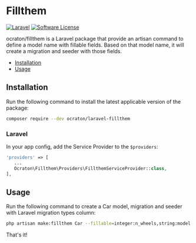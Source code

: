 # Fillthem

[![Laravel][ico-laravel]][link-laravel]
[![Software License][ico-license]](LICENSE)

ocraton/fillthem is a Laravel package that provide an artisan command to define a model name with fillable fields. Based on that model name, it will create a migration and seeder with those fields.


- [Installation](#installation)
- [Usage](#usage)


## Installation

Run the following command to install the latest applicable version of the package:

```bash
composer require --dev ocraton/laravel-fillthem
```


### Laravel

In your app config, add the Service Provider to the `$providers`:

 ```php
'providers' => [
    ...
    Ocraton\Fillthem\Providers\FillthemServiceProvider::class,
],
```

## Usage

Run the following command to create a Car model, migration and seeder with Laravel migration types column:

```bash
php artisan make:fillthem Car --fillable=integer:n_wheels,string:model
```

That's it!



[ico-laravel]: https://img.shields.io/static/v1?label=laravel&message=%E2%89%A56.0&color=ff2d20&logo=laravel&style=flat-square
[ico-license]: https://img.shields.io/badge/license-MIT-brightgreen.svg?style=flat-square

[link-laravel]: https://laravel.com